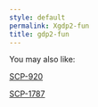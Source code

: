 ```yaml
---
style: default
permalink: Xgdp2-fun
title: gdp2-fun
---
```

You may also like:

[SCP-920](http://scp-wiki.net/scp-920)

[SCP-1787](http://scp-wiki.net/scp-1787)
